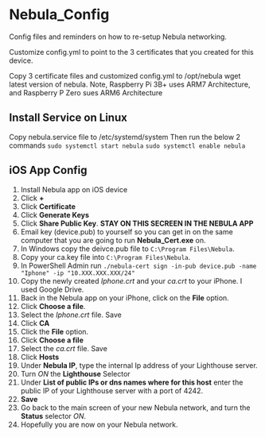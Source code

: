 # Nebula_Config
Config files and reminders on how to re-setup Nebula networking.

Customize config.yml to point to the 3 certificates that you created for this device.

Copy 3 certificate files and customized config.yml to /opt/nebula
wget latest version of nebula.  Note, Raspberry Pi 3B+ uses ARM7 Architecture, and Raspberry P Zero sues ARM6 Architecture

## Install Service on Linux
Copy nebula.service file to /etc/systemd/system
Then run the below 2 commands
`sudo systemctl start nebula`
`sudo systemctl enable nebula`

## iOS App Config
1. Install Nebula app on iOS device
2. Click **+**
3. Click **Certificate**
4. Click **Generate Keys**
5. Click **Share Public Key**.   **STAY ON THIS SECREEN IN THE NEBULA APP**
6. Email key (device.pub) to yourself so you can get in on the same computer that you are going to run **Nebula_Cert.exe** on. 
7. In Windows copy the deivce.pub file to `C:\Program Files\Nebula`.
8. Copy your ca.key file into `C:\Program Files\Nebula`.
9. In PowerShell Admin run `./nebula-cert sign -in-pub device.pub -name "Iphone" -ip "10.XXX.XXX.XXX/24"`
10. Copy the newly created *Iphone.crt* and your *ca.crt* to your iPhone.  I used Google Drive.
11. Back in the Nebula app on your iPhone, click on the **File** option.
12. Click **Choose a file**.
13. Select the *Iphone.crt* file. Save
14. Click **CA**
15. Click the **File** option.
16. Click **Choose a file**
17. Select the *ca.crt* file. Save
18. Click **Hosts**
19. Under **Nebula IP**, type the internal Ip address of your Lighthouse server.
20. Turn *ON* the **Lighthouse** Selector
21. Under **List of public IPs or dns names where for this host** enter the public IP of your Lighthouse server with a port of 4242.
22. **Save**
23. Go back to the main screen of your new Nebula network, and turn the **Status** selector *ON*.
24. Hopefully you are now on your Nebula network.


